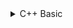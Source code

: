 <details>
  <summary>C++ Basic</summary>
  
  * Skeleton of cpp program
  * Writing my First program

  
</details>